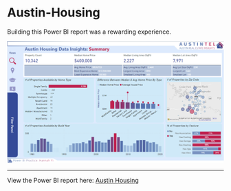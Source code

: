 # Austin-Housing
Building this Power BI report was a rewarding experience.

![Image of summary page](https://github.com/HannahWorld/Austin-Housing/blob/main/Image%20of%20Summary%20page.png)

---
View the Power BI report here: [Austin Housing](https://app.powerbi.com/view?r=eyJrIjoiYWQ2MzI1N2QtODk3ZC00ZmI3LTg5YTktNmZmYjNjOTExOWQ1IiwidCI6ImFmN2JlMmJhLTU1OGEtNDlhMC1hYTQ2LWYxNzM0ZDJlN2UyNCJ9&embedImagePlaceholder=true)
